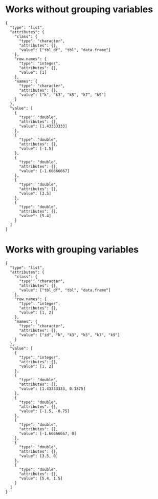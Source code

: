 # Works without grouping variables

    {
      "type": "list",
      "attributes": {
        "class": {
          "type": "character",
          "attributes": {},
          "value": ["tbl_df", "tbl", "data.frame"]
        },
        "row.names": {
          "type": "integer",
          "attributes": {},
          "value": [1]
        },
        "names": {
          "type": "character",
          "attributes": {},
          "value": ["k", "k3", "k5", "k7", "k9"]
        }
      },
      "value": [
        {
          "type": "double",
          "attributes": {},
          "value": [1.43333333]
        },
        {
          "type": "double",
          "attributes": {},
          "value": [-1.5]
        },
        {
          "type": "double",
          "attributes": {},
          "value": [-1.66666667]
        },
        {
          "type": "double",
          "attributes": {},
          "value": [3.5]
        },
        {
          "type": "double",
          "attributes": {},
          "value": [5.4]
        }
      ]
    }

# Works with grouping variables

    {
      "type": "list",
      "attributes": {
        "class": {
          "type": "character",
          "attributes": {},
          "value": ["tbl_df", "tbl", "data.frame"]
        },
        "row.names": {
          "type": "integer",
          "attributes": {},
          "value": [1, 2]
        },
        "names": {
          "type": "character",
          "attributes": {},
          "value": ["id", "k", "k3", "k5", "k7", "k9"]
        }
      },
      "value": [
        {
          "type": "integer",
          "attributes": {},
          "value": [1, 2]
        },
        {
          "type": "double",
          "attributes": {},
          "value": [1.43333333, 0.1875]
        },
        {
          "type": "double",
          "attributes": {},
          "value": [-1.5, -0.75]
        },
        {
          "type": "double",
          "attributes": {},
          "value": [-1.66666667, 0]
        },
        {
          "type": "double",
          "attributes": {},
          "value": [3.5, 0]
        },
        {
          "type": "double",
          "attributes": {},
          "value": [5.4, 1.5]
        }
      ]
    }

